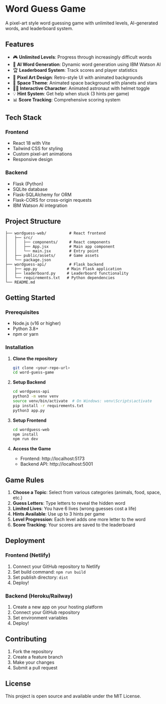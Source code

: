 # Word Guess Game

A pixel-art style word guessing game with unlimited levels, AI-generated words, and leaderboard system.

## Features

- 🎮 **Unlimited Levels**: Progress through increasingly difficult words
- 🤖 **AI Word Generation**: Dynamic word generation using IBM Watson AI
- 🏆 **Leaderboard System**: Track scores and player statistics
- 🎨 **Pixel Art Design**: Retro-style UI with animated backgrounds
- 🚀 **Space Theme**: Animated space background with planets and stars
- 👨‍🚀 **Interactive Character**: Animated astronaut with helmet toggle
- 💡 **Hint System**: Get help when stuck (3 hints per game)
- 📊 **Score Tracking**: Comprehensive scoring system

## Tech Stack

### Frontend
- React 18 with Vite
- Tailwind CSS for styling
- Custom pixel-art animations
- Responsive design

### Backend
- Flask (Python)
- SQLite database
- Flask-SQLAlchemy for ORM
- Flask-CORS for cross-origin requests
- IBM Watson AI integration

## Project Structure

```
├── wordguess-web/          # React frontend
│   ├── src/
│   │   ├── components/     # React components
│   │   ├── App.jsx         # Main app component
│   │   └── main.jsx        # Entry point
│   ├── public/assets/      # Game assets
│   └── package.json
├── wordguess-api/          # Flask backend
│   ├── app.py             # Main Flask application
│   ├── leaderboard.py     # Leaderboard functionality
│   └── requirements.txt   # Python dependencies
└── README.md
```

## Getting Started

### Prerequisites
- Node.js (v16 or higher)
- Python 3.8+
- npm or yarn

### Installation

1. **Clone the repository**
   ```bash
   git clone <your-repo-url>
   cd word-guess-game
   ```

2. **Setup Backend**
   ```bash
   cd wordguess-api
   python3 -m venv venv
   source venv/bin/activate  # On Windows: venv\Scripts\activate
   pip install -r requirements.txt
   python3 app.py
   ```

3. **Setup Frontend**
   ```bash
   cd wordguess-web
   npm install
   npm run dev
   ```

4. **Access the Game**
   - Frontend: http://localhost:5173
   - Backend API: http://localhost:5001

## Game Rules

1. **Choose a Topic**: Select from various categories (animals, food, space, etc.)
2. **Guess Letters**: Type letters to reveal the hidden word
3. **Limited Lives**: You have 6 lives (wrong guesses cost a life)
4. **Hints Available**: Use up to 3 hints per game
5. **Level Progression**: Each level adds one more letter to the word
6. **Score Tracking**: Your scores are saved to the leaderboard

## Deployment

### Frontend (Netlify)
1. Connect your GitHub repository to Netlify
2. Set build command: `npm run build`
3. Set publish directory: `dist`
4. Deploy!

### Backend (Heroku/Railway)
1. Create a new app on your hosting platform
2. Connect your GitHub repository
3. Set environment variables
4. Deploy!

## Contributing

1. Fork the repository
2. Create a feature branch
3. Make your changes
4. Submit a pull request

## License

This project is open source and available under the MIT License.
